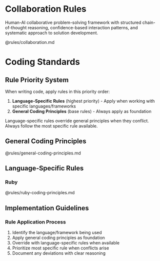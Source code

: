 # Collaboration Rules

Human-AI collaborative problem-solving framework with structured chain-of-thought reasoning, confidence-based interaction patterns, and systematic approach to solution development.

@rules/collaboration.md

# Coding Standards

## Rule Priority System

When writing code, apply rules in this priority order:

1. **Language-Specific Rules** (highest priority) - Apply when working with specific languages/frameworks
2. **General Coding Principles** (base rules) - Always apply as foundation

Language-specific rules override general principles when they conflict. Always follow the most specific rule available.

## General Coding Principles

@rules/general-coding-principles.md

## Language-Specific Rules

### Ruby
@rules/ruby-coding-principles.md

## Implementation Guidelines

### Rule Application Process
1. Identify the language/framework being used
2. Apply general coding principles as foundation
3. Override with language-specific rules when available
4. Prioritize most specific rule when conflicts arise
5. Document any deviations with clear reasoning

